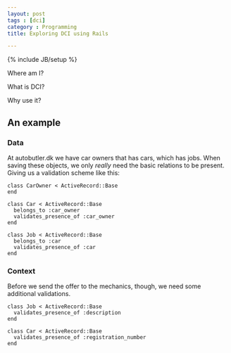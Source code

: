 ```yaml
---
layout: post
tags : [dci]
category : Programming
title: Exploring DCI using Rails

---
```

{% include JB/setup %}

Where am I?

What is DCI?

Why use it?

## An example

### Data

At autobutler.dk we have car owners that has cars, which has jobs. When saving these objects, we only _really_ need the basic relations to be present. Giving us a validation scheme like this:

    class CarOwner < ActiveRecord::Base
    end

    class Car < ActiveRecord::Base
      belongs_to :car_owner
      validates_presence_of :car_owner
    end

    class Job < ActiveRecord::Base
      belongs_to :car
      validates_presence_of :car
    end

### Context

Before we send the offer to the mechanics, though, we need some additional validations.

    class Job < ActiveRecord::Base
      validates_presence_of :description
    end

    class Car < ActiveRecord::Base
      validates_presence_of :registration_number
    end


